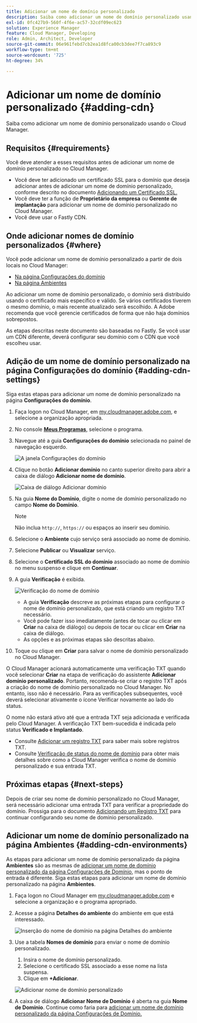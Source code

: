 ```yaml
---
title: Adicionar um nome de domínio personalizado
description: Saiba como adicionar um nome de domínio personalizado usando o Cloud Manager.
exl-id: 0fc427b9-560f-4f6e-ac57-32cdf09ec623
solution: Experience Manager
feature: Cloud Manager, Developing
role: Admin, Architect, Developer
source-git-commit: 06e961febd7cb2ea1d8fca00cb3dee7f7ca893c9
workflow-type: tm+mt
source-wordcount: '725'
ht-degree: 34%

---
```



# Adicionar um nome de domínio personalizado {#adding-cdn}

Saiba como adicionar um nome de domínio personalizado usando o Cloud Manager.

## Requisitos {#requirements}

Você deve atender a esses requisitos antes de adicionar um nome de domínio personalizado no Cloud Manager.

* Você deve ter adicionado um certificado SSL para o domínio que deseja adicionar antes de adicionar um nome de domínio personalizado, conforme descrito no documento [Adicionando um Certificado SSL.](/help/implementing/cloud-manager/managing-ssl-certifications/add-ssl-certificate.md)
* Você deve ter a função de **Proprietário da empresa** ou **Gerente de implantação** para adicionar um nome de domínio personalizado no Cloud Manager.
* Você deve usar o Fastly CDN.

## Onde adicionar nomes de domínio personalizados {#where}

Você pode adicionar um nome de domínio personalizado a partir de dois locais no Cloud Manager:

* [Na página Configurações do domínio](#adding-cdn-settings)
* [Na página Ambientes](#adding-cdn-environments)

Ao adicionar um nome de domínio personalizado, o domínio será distribuído usando o certificado mais específico e válido. Se vários certificados tiverem o mesmo domínio, o mais recente atualizado será escolhido. A Adobe recomenda que você gerencie certificados de forma que não haja domínios sobrepostos.

As etapas descritas neste documento são baseadas no Fastly. Se você usar um CDN diferente, deverá configurar seu domínio com o CDN que você escolheu usar.

## Adição de um nome de domínio personalizado na página Configurações do domínio {#adding-cdn-settings}

Siga estas etapas para adicionar um nome de domínio personalizado na página **Configurações do domínio**.

1. Faça logon no Cloud Manager, em [my.cloudmanager.adobe.com](https://my.cloudmanager.adobe.com/), e selecione a organização apropriada.

1. No console **[Meus Programas](/help/implementing/cloud-manager/navigation.md#my-programs)**, selecione o programa.

1. Navegue até a guia **Configurações do domínio** selecionada no painel de navegação esquerdo.

   ![A janela Configurações do domínio](/help/implementing/cloud-manager/assets/cdn/cdn-create.png)

1. Clique no botão **Adicionar domínio** no canto superior direito para abrir a caixa de diálogo **Adicionar nome de domínio**.

   ![Caixa de diálogo Adicionar domínio](/help/implementing/cloud-manager/assets/cdn/add-cdn1.png)

1. Na guia **Nome do Domínio**, digite o nome de domínio personalizado no campo **Nome do Domínio**.

   >[!NOTE]
   >
   >Não inclua `http://`, `https://` ou espaços ao inserir seu domínio.

1. Selecione o **Ambiente** cujo serviço será associado ao nome de domínio.

1. Selecione **Publicar** ou **Visualizar** serviço.

1. Selecione o **Certificado SSL do domínio** associado ao nome de domínio no menu suspenso e clique em **Continuar**.

1. A guia **Verificação** é exibida.

   ![Verificação do nome de domínio](/help/implementing/cloud-manager/assets/cdn/cdn-create6.png)

   * A guia **Verificação** descreve as próximas etapas para configurar o nome de domínio personalizado, que está criando um registro TXT necessário.
   * Você pode fazer isso imediatamente (antes de tocar ou clicar em **Criar** na caixa de diálogo) ou depois de tocar ou clicar em **Criar** na caixa de diálogo.
   * As opções e as próximas etapas são descritas abaixo.

1. Toque ou clique em **Criar** para salvar o nome de domínio personalizado no Cloud Manager.

O Cloud Manager acionará automaticamente uma verificação TXT quando você selecionar **Criar** na etapa de verificação do assistente **Adicionar domínio personalizado**. Portanto, recomenda-se criar o registro TXT após a criação do nome de domínio personalizado no Cloud Manager. No entanto, isso não é necessário. Para as verificações subsequentes, você deverá selecionar ativamente o ícone Verificar novamente ao lado do status.

O nome não estará ativo até que a entrada TXT seja adicionada e verificada pelo Cloud Manager. A verificação TXT bem-sucedida é indicada pelo status **Verificado e Implantado**.

* Consulte [Adicionar um registro TXT](/help/implementing/cloud-manager/custom-domain-names/add-text-record.md) para saber mais sobre registros TXT.
* Consulte [Verificação de status do nome de domínio](/help/implementing/cloud-manager/custom-domain-names/check-domain-name-status.md) para obter mais detalhes sobre como a Cloud Manager verifica o nome de domínio personalizado e sua entrada TXT.

## Próximas etapas {#next-steps}

Depois de criar seu nome de domínio personalizado no Cloud Manager, será necessário adicionar uma entrada TXT para verificar a propriedade do domínio. Prossiga para o documento [Adicionando um Registro TXT](/help/implementing/cloud-manager/custom-domain-names/add-text-record.md) para continuar configurando seu nome de domínio personalizado.

## Adicionar um nome de domínio personalizado na página Ambientes {#adding-cdn-environments}

As etapas para adicionar um nome de domínio personalizado da página **Ambientes** são as mesmas de [adicionar um nome de domínio personalizado da página Configurações de Domínio](#adding-cdn-settings), mas o ponto de entrada é diferente. Siga estas etapas para adicionar um nome de domínio personalizado na página **Ambientes**.

1. Faça logon no Cloud Manager em [my.cloudmanager.adobe.com](https://my.cloudmanager.adobe.com/) e selecione a organização e o programa apropriado.

1. Acesse a página **Detalhes do ambiente** do ambiente em que está interessado.

   ![Inserção do nome de domínio na página Detalhes do ambiente](/help/implementing/cloud-manager/assets/cdn/cdn-create4.png)

1. Use a tabela **Nomes de domínio** para enviar o nome de domínio personalizado.

   1. Insira o nome de domínio personalizado.
   1. Selecione o certificado SSL associado a esse nome na lista suspensa.
   1. Clique em **+Adicionar**.

   ![Adicionar nome de domínio personalizado](/help/implementing/cloud-manager/assets/cdn/cdn-create3.png)

1. A caixa de diálogo **Adicionar Nome de Domínio** é aberta na guia **Nome de Domínio**. Continue como faria para [adicionar um nome de domínio personalizado da página Configurações de Domínio.](#adding-cdn-settings)
